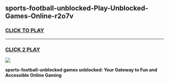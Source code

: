 
## sports-football-unblocked-Play-Unblocked-Games-Online-r2o7v
<h3>
<a href="https://premium76.site?title=sports-football-unblocked&ref=25A">CLICK TO PLAY</a></h3>
<hr>

<h3>
<a href="https://premium76.site?title=sports-football-unblocked&ref=25A">CLICK 2 PLAY</a>
  
</h3>

<a href="https://premium76.site?title=sports-football-unblocked&ref=25A"><img src="https://clearcache.store/games.png"></a>


**sports-football-unblocked games unblocked: Your Gateway to Fun and Accessible Online Gaming**
